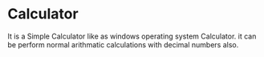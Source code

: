 # Calculator
It is a Simple Calculator like as windows operating system Calculator. 
it can be perform normal arithmatic calculations with decimal numbers also.
